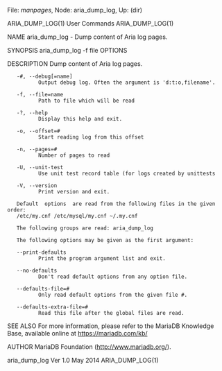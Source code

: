 File: *manpages*,  Node: aria_dump_log,  Up: (dir)

ARIA_DUMP_LOG(1)                 User Commands                ARIA_DUMP_LOG(1)



NAME
       aria_dump_log - Dump content of Aria log pages.

SYNOPSIS
       aria_dump_log -f file OPTIONS

DESCRIPTION
       Dump content of Aria log pages.

       -#, --debug[=name]
              Output debug log. Often the argument is 'd:t:o,filename'.

       -f, --file=name
              Path to file which will be read

       -?, --help
              Display this help and exit.

       -o, --offset=#
              Start reading log from this offset

       -n, --pages=#
              Number of pages to read

       -U, --unit-test
              Use unit test record table (for logs created by unittests

       -V, --version
              Print version and exit.

       Default  options  are read from the following files in the given order:
       /etc/my.cnf /etc/mysql/my.cnf ~/.my.cnf

       The following groups are read: aria_dump_log

       The following options may be given as the first argument:

       --print-defaults
              Print the program argument list and exit.

       --no-defaults
              Don't read default options from any option file.

       --defaults-file=#
              Only read default options from the given file #.

       --defaults-extra-file=#
              Read this file after the global files are read.

SEE ALSO
       For more information, please  refer  to  the  MariaDB  Knowledge  Base,
       available online at https://mariadb.com/kb/

AUTHOR
       MariaDB Foundation (http://www.mariadb.org/).



aria_dump_log Ver 1.0              May 2014                   ARIA_DUMP_LOG(1)

